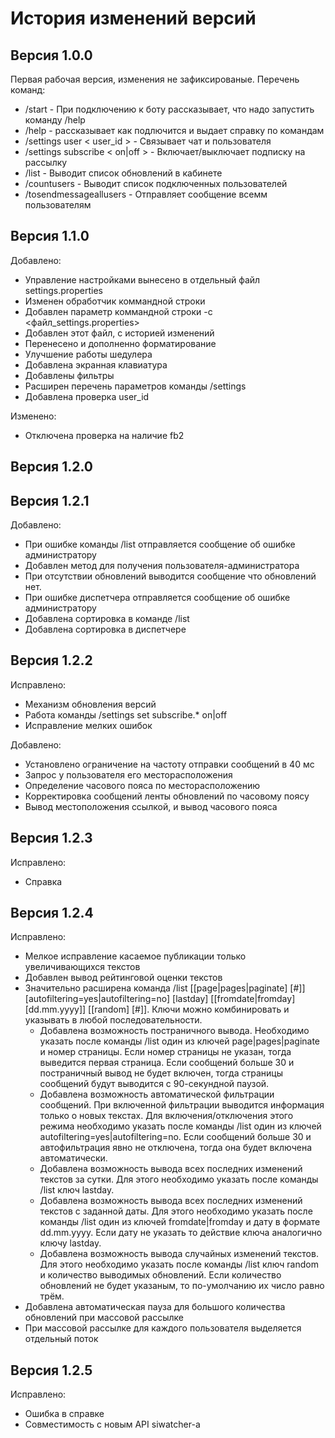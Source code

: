 # История изменений версий #

## Версия 1.0.0 ##

Первая рабочая версия, изменения не зафиксированые.
Перечень команд:

 * /start - При подключению к боту рассказывает, что надо запустить команду /help
 * /help - рассказывает как подлючится и выдает справку по командам
 * /settings user < user_id > - Связывает чат и пользователя
 * /settings subscribe < on|off > - Включает/выключает подписку на рассылку
 * /list - Выводит список обновлений в кабинете
 * /countusers - Выводит список подключенных пользователей
 * /tosendmessageallusers - Отправляет сообщение всемм пользователям

## Версия 1.1.0 ##

Добавлено:

 * Управление настройками вынесено в отдельный файл settings.properties
 * Изменен обработчик коммандной строки
 * Добавлен параметр коммандной строки -с <файл_settings.properties>
 * Добавлен этот файл, с историей изменений
 * Перенесено и дополненно форматирование
 * Улучшение работы шедулера
 * Добавлена экранная клавиатура 
 * Добавлены фильтры
 * Расширен перечень параметров команды /settings 
 * Добавлена проверка user_id

Изменено:

 * Отключена проверка на наличие fb2

## Версия 1.2.0 ##


## Версия 1.2.1 ##

Добавлено:

 * При ошибке команды /list отправляется сообщение об ошибке администратору
 * Добавлен метод для получения пользователя-администратора
 * При отсутствии обновлений выводится сообщение что обновлений нет.
 * При ошибке диспетчера отправляется сообщение об ошибке администратору
 * Добавлена сортировка в команде /list
 * Добавлена сортировка в диспетчере

## Версия 1.2.2 ##
 
Исправлено:

 * Механизм обновления версий
 * Работа команды /settings set subscribe.* on|off
 * Исправление мелких ошибок

Добавлено:

 * Установлено ограничение на частоту отправки сообщений в 40 мс
 * Запрос у пользователя его месторасположения
 * Определение часового пояса по месторасположению
 * Корректировка сообщений ленты обновлений по часовому поясу
 * Вывод местоположения ссылкой, и вывод часового пояса

## Версия 1.2.3 ##
 
Исправлено:

 * Справка
 

## Версия 1.2.4 ##

Исправлено:

 * Мелкое исправление касаемое публикации только увеличивающихся текстов
 * Добавлен вывод рейтинговой оценки текстов
 * Значительно расширена команда /list [[page|pages|paginate] [#]] [autofiltering=yes|autofiltering=no] [lastday] [[fromdate|fromday] [dd.mm.yyyy]] [[random] [#]]. Ключи можно комбинировать и указывать в любой последовательности.   
    - Добавлена возможность постраничного вывода. Необходимо указать после команды /list один из ключей page|pages|paginate и номер страницы. Если номер страницы не указан, тогда выведится первая страница. Если сообщений больше 30 и постраничный вывод не будет включен, тогда страницы сообщений будут выводится с 90-секундной паузой.
    - Добавлена возможность автоматической фильтрации сообщений. При включенной фильтрации выводится информация только о новых текстах. Для включения/отключения этого режима необходимо указать после команды /list один из ключей autofiltering=yes|autofiltering=no. Если сообщений больше 30 и автофильтрация явно не отключена, тогда она будет включена автоматически.
    - Добавлена возможность вывода всех последних изменений текстов за сутки. Для этого необходимо указать после команды /list ключ lastday.
    - Добавлена возможность вывода всех последних изменений текстов с заданной даты. Для этого необходимо указать после команды /list один из ключей fromdate|fromday и дату в формате dd.mm.yyyy. Если дату не указать то действие ключа аналогично ключу lastday.
    - Добавлена возможность вывода случайных изменений текстов. Для этого необходимо указать после команды /list ключ random и количество выводимых обновлений. Если количество обновлений не будет указаным, то по-умолчанию их число равно трём.
 * Добавлена автоматическая пауза для большого количества обновлений при массовой рассылке
 * При массовой рассылке для каждого пользователя выделяется отдельный поток


## Версия 1.2.5 ##

Исправлено: 

 * Ошибка в справке
 * Совместимость с новым API siwatcher-а

